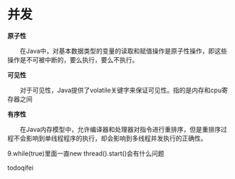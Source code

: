 # 并发

**原子性**

　　在Java中，对基本数据类型的变量的读取和赋值操作是原子性操作，即这些操作是不可被中断的，要么执行，要么不执行。



**可见性**

　　对于可见性，Java提供了volatile关键字来保证可见性。指的是内存和cpu寄存器之间



**有序性**

　　在Java内存模型中，允许编译器和处理器对指令进行重排序，但是重排序过程不会影响到单线程程序的执行，却会影响到多线程并发执行的正确性。





9.while(true)里面一直new thread().start()会有什么问题

todoqifei

